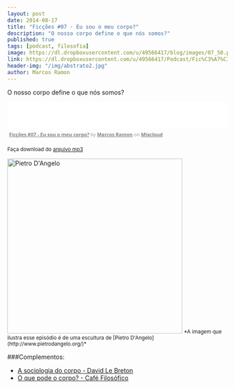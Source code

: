```yaml
---
layout: post
date: 2014-08-17
title: "Ficções #07 - Eu sou o meu corpo?"
description: "O nosso corpo define o que nós somos?"
published: true
tags: [podcast, filosofia]
image: https://dl.dropboxusercontent.com/u/49566417/blog/images/07_50.png
link: https://dl.dropboxusercontent.com/u/49566417/Podcast/Fic%C3%A7%C3%B5es/ficcoes%2007.mp3
header-img: "/img/abstrato2.jpg"
author: Marcos Ramon
---
```


O nosso corpo define o que nós somos?
     
<iframe src="//www.mixcloud.com/widget/iframe/?feed=http%3A%2F%2Fwww.mixcloud.com%2Fmarcosramon%2Ffic%25C3%25A7%25C3%25B5es-07-eu-sou-o-meu-corpo%2F&amp;mini=1&amp;embed_uuid=71126956-4032-4259-9545-ff942d3aa09a&amp;replace=0&amp;hide_cover=1&amp;hide_artwork=1&amp;embed_type=widget_standard&amp;hide_tracklist=1" frameborder="0" height="60" width="100%"></iframe><div style="clear: both; height: 3px; width: auto;"></div><p style="display: block; font-size: 11px; font-family: 'Open Sans',Helvetica,Arial,sans-serif; margin: 0px; padding: 3px 4px; color: rgb(153, 153, 153); width: auto;"><a href="http://www.mixcloud.com/marcosramon/fic%C3%A7%C3%B5es-07-eu-sou-o-meu-corpo/?utm_source=widget&amp;amp;utm_medium=web&amp;amp;utm_campaign=base_links&amp;amp;utm_term=resource_link" target="_blank" style="color:#808080; font-weight:bold;">Ficções #07 - Eu sou o meu corpo?</a><span> by </span><a href="http://www.mixcloud.com/marcosramon/?utm_source=widget&amp;amp;utm_medium=web&amp;amp;utm_campaign=base_links&amp;amp;utm_term=profile_link" target="_blank" style="color:#808080; font-weight:bold;">Marcos Ramon</a><span> on </span><a href="http://www.mixcloud.com/?utm_source=widget&amp;utm_medium=web&amp;utm_campaign=base_links&amp;utm_term=homepage_link" target="_blank" style="color:#808080; font-weight:bold;"> Mixcloud</a></p><div style="clear: both; height: 3px; width: auto;"></div>

<small>Faça download do [arquivo mp3](https://dl.dropboxusercontent.com/u/49566417/Podcast/Fic%C3%A7%C3%B5es/ficcoes%2007.mp3)</small>

<img src="https://dl.dropboxusercontent.com/u/49566417/blog/images/07_50.png" height="400" width="400" alt="Pietro D'Angelo">
<small>*A imagem que ilustra esse episódio é de uma escultura de [Pietro D'Angelo](http://www.pietrodangelo.org/)*</small>
     
###Complementos:
     
 - [A sociologia do corpo - David Le Breton](https://www.dropbox.com/s/sbwzloxern4twzz/a%20sociologia%20do%20corpo%20-%20david%20le%20breton.pdf)
 - [O que pode o corpo? - Café Filosófico](https://www.youtube.com/watch?v=oE3aoW2xp4w&noredirect=1)


